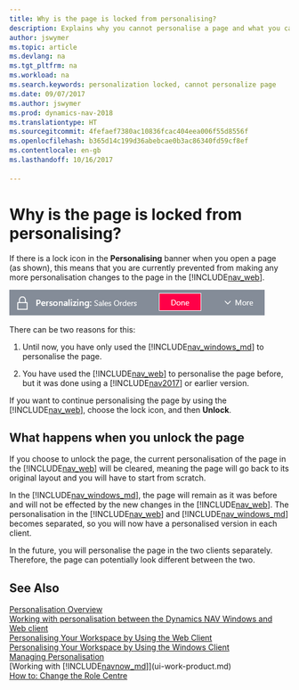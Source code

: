 ```yaml
---
title: Why is the page is locked from personalising?
description: Explains why you cannot personalise a page and what you can do to unlock it so you can personalise it.
author: jswymer
ms.topic: article
ms.devlang: na
ms.tgt_pltfrm: na
ms.workload: na
ms.search.keywords: personalization locked, cannot personalize page
ms.date: 09/07/2017
ms.author: jswymer
ms.prod: dynamics-nav-2018
ms.translationtype: HT
ms.sourcegitcommit: 4fefaef7380ac10836fcac404eea006f55d8556f
ms.openlocfilehash: b365d14c199d36abebcae0b3ac86340fd59cf8ef
ms.contentlocale: en-gb
ms.lasthandoff: 10/16/2017

---
```

# <a name="why-is-the-page-is-locked-from-personalizing"></a>Why is the page is locked from personalising?
If there is a lock icon in the **Personalising** banner when you open a page (as shown), this means that you are currently prevented from making any more personalisation changes to the page in the [!INCLUDE[nav_web](includes/nav_web_md.md)].

![Personalise Lock](media/personalization-locked.png "Personalise lock")

There can be two reasons for this:
1.  Until now, you have only used the [!INCLUDE[nav_windows_md](includes/nav_windows_md.md)] to personalise the page.

2. You have used the [!INCLUDE[nav_web](includes/nav_web_md.md)] to personalise the page before, but it was done using a [!INCLUDE[nav2017](includes/nav2017.md)] or earlier version.   

If you want to continue personalising the page by using the [!INCLUDE[nav_web](includes/nav_web_md.md)], choose the lock icon, and then **Unlock**.

## <a name="what-happens-when-you-unlock-the-page"></a>What happens when you unlock the page
If you choose to unlock the page, the current personalisation of the page in the [!INCLUDE[nav_web](includes/nav_web_md.md)] will be cleared, meaning the page will go back to its original layout and you will have to start from scratch.

In the [!INCLUDE[nav_windows_md](includes/nav_windows_md.md)], the page will remain as it was before and will not be effected by the new changes in the [!INCLUDE[nav_web](includes/nav_web_md.md)]. The personalisation in the [!INCLUDE[nav_web](includes/nav_web_md.md)] and [!INCLUDE[nav_windows_md](includes/nav_windows_md.md)] becomes separated, so you will now have a personalised version in each client. 

In the future, you will personalise the page in the two clients separately. Therefore, the page can potentially look different between the two.

## <a name="see-also"></a>See Also
[Personalisation Overview](ui-personalization-overview.md)  
[Working with personalisation between the Dynamics NAV Windows and Web client](ui-personalization-overview.md#PersonalizationWinWeb)  
[Personalising Your Workspace by Using the Web Client](ui-personalization-user.md)  
[Personalising Your Workspace by Using the Windows Client](ui-personalization-windows-client.md)  
[Managing Personalisation](ui-personalization-manage.md)  
[Working with [!INCLUDE[navnow_md](includes/navnow_md.md)]](ui-work-product.md)  
[How to: Change the Role Centre](change-role.md)  

